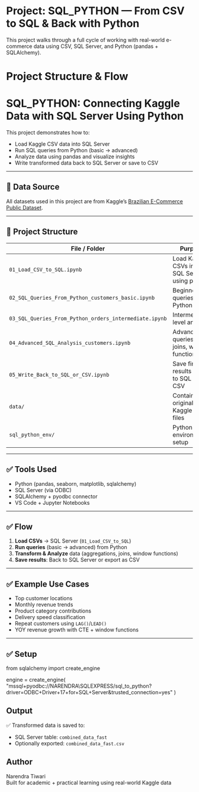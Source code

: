 # Project: SQL_PYTHON — From CSV to SQL & Back with Python

This project walks through a full cycle of working with real-world e-commerce data using CSV, SQL Server, and Python (pandas + SQLAlchemy).

#  Project Structure & Flow

# SQL_PYTHON: Connecting Kaggle Data with SQL Server Using Python

This project demonstrates how to:
- Load Kaggle CSV data into SQL Server
- Run SQL queries from Python (basic → advanced)
- Analyze data using pandas and visualize insights
- Write transformed data back to SQL Server or save to CSV

---

## 🔗 Data Source
All datasets used in this project are from Kaggle’s [Brazilian E-Commerce Public Dataset](https://www.kaggle.com/datasets/olistbr/brazilian-ecommerce).

---

## 📂 Project Structure

| File / Folder                          | Purpose                                         |
|----------------------------------------|-------------------------------------------------|
| `01_Load_CSV_to_SQL.ipynb`            | Load Kaggle CSVs into SQL Server using pandas   |
| `02_SQL_Queries_From_Python_customers_basic.ipynb` | Beginner SQL queries from Python                |
| `03_SQL_Queries_From_Python_orders_intermediate.ipynb` | Intermediate-level analysis                     |
| `04_Advanced_SQL_Analysis_customers.ipynb` | Advanced queries using joins, window functions  |
| `05_Write_Back_to_SQL_or_CSV.ipynb`   | Save final results back to SQL or CSV           |
| `data/`                               | Contains original Kaggle CSV files              |
| `sql_python_env/`                     | Python virtual environment setup                |

---

## ✅ Tools Used

- Python (pandas, seaborn, matplotlib, sqlalchemy)
- SQL Server (via ODBC)
- SQLAlchemy + pyodbc connector
- VS Code + Jupyter Notebooks

---

## ✅ Flow

1. **Load CSVs** → SQL Server (`01_Load_CSV_to_SQL`)
2. **Run queries** (basic → advanced) from Python
3. **Transform & Analyze** data (aggregations, joins, window functions)
4. **Save results**: Back to SQL Server or export as CSV

---

## ✅ Example Use Cases

- Top customer locations
- Monthly revenue trends
- Product category contributions
- Delivery speed classification
- Repeat customers using `LAG()`/`LEAD()`
- YOY revenue growth with CTE + window functions

---

## ✅ Setup
from sqlalchemy import create_engine

engine = create_engine(
    "mssql+pyodbc://NARENDRA\\SQLEXPRESS/sql_to_python?driver=ODBC+Driver+17+for+SQL+Server&trusted_connection=yes"
)


##  Output

✅ Transformed data is saved to:
- SQL Server table: `combined_data_fast`
- Optionally exported: `combined_data_fast.csv`

##  Author
Narendra Tiwari  
Built for academic + practical learning using real-world Kaggle data


